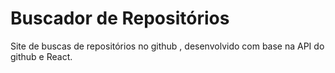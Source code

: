# Buscador de Repositórios

Site de buscas de repositórios no github , desenvolvido com base na API do github e React.

